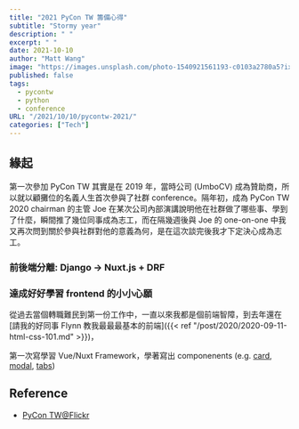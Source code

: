 ```yaml
---
title: "2021 PyCon TW 籌備心得"
subtitle: "Stormy year"
description: " "
excerpt: " "
date: 2021-10-10
author: "Matt Wang"
image: "https://images.unsplash.com/photo-1540921561193-c0103a2780a5?ixlib=rb-1.2.1&ixid=eyJhcHBfaWQiOjEyMDd9&auto=format&fit=crop&w=1950&q=80"
published: false
tags:
  - pycontw
  - python
  - conference
URL: "/2021/10/10/pycontw-2021/"
categories: ["Tech"]
---
```


<!-- {{< figure src="https://img.alicdn.com/tfs/TB13u.4n5rpK1RjSZFhXXXSdXXa-377-340.png" caption="Box model" link="https://weex.apache.org/docs/styles/common-styles.html">}} -->

## 緣起

第一次參加 PyCon TW 其實是在 2019 年，當時公司 (UmboCV) 成為贊助商，所以就以顧攤位的名義人生首次參與了社群 conference。隔年初，成為 PyCon TW 2020 chairman 的主管 Joe 在某次公司內部演講說明他在社群做了哪些事、學到了什麼，瞬間推了幾位同事成為志工，而在隔幾週後與 Joe 的 one-on-one 中我又再次問到關於參與社群對他的意義為何，是在這次談完後我才下定決心成為志工。

### 前後端分離: Django -> Nuxt.js + DRF

### 達成好好學習 frontend 的小小心願

從過去當個轉職難民到第一份工作中，一直以來我都是個前端智障，到去年還在[請我的好同事 Flynn 教我最最最基本的前端]({{< ref "/post/2020/2020-09-11-html-css-101.md" >}})，

第一次寫學習 Vue/Nuxt Framework，學著寫出 componenents (e.g. [card, modal](https://github.com/pycontw/pycontw-2021/pull/40), [tabs](https://github.com/pycontw/pycontw-2021/pull/78))

## Reference

- [PyCon TW@Flickr](https://www.flickr.com/photos/pycon_tw/albums/)
